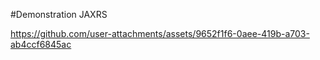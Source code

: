 #Demonstration JAXRS

https://github.com/user-attachments/assets/9652f1f6-0aee-419b-a703-ab4ccf6845ac

